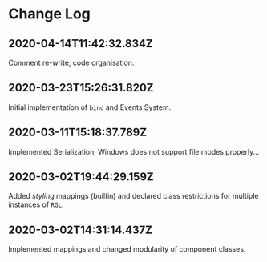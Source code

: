 
# Change Log

## 2020-04-14T11:42:32.834Z

Comment re-write, code organisation.

## 2020-03-23T15:26:31.820Z

Initial implementation of `bind` and Events System.

## 2020-03-11T15:18:37.789Z

Implemented Serialization, Windows does not support file modes properly...

## 2020-03-02T19:44:29.159Z

Added _styling_ mappings (builtin) and declared class restrictions for multiple instances of `RGL`.

## 2020-03-02T14:31:14.437Z

Implemented mappings and changed modularity of component classes.
